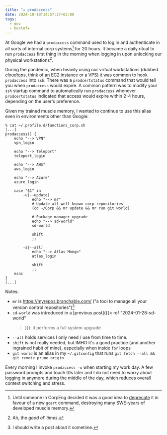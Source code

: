 ```yaml
---
title: "★ prodaccess"
date: 2024-10-18T14:57:27+02:00
tags:
  - dev
  - bestof★
---
```


At Google we had a `prodaccess` command used to log in and authenticate in all
sorts of internal corp systems[^1] for 20 hours. It became a daily ritual to run
`prodaccess` first thing in the morning when logging in upon unlocking our
physical workstations[^2].

During the pandemic, when heavily using our virtual workstations (dubbed
_cloudtops_, think of an EC2 instance or a VPS) it was common to hook
`prodaccess` into `ssh`. There was a `prodcertstatus` command that would tell
you when `prodaccess` would expire. A common pattern was to modify your `ssh`
startup command to automatically run `prodaccess` whenever `prodcertstatus`
indicated that access would expire within 2-4 hours, depending on the user's
preference.

Given my trained muscle memory, I wanted to continue to use this alias even in
environments other than Google:

<!--more-->

```shell
% cat ~/.profile.d/functions_corp.sh
[...]
prodaccess() {
	echo "--> VPN"
	vpn_login

	echo "--> Teleport"
	teleport_login

	echo "--> AWS"
	aws_login

    echo "--> Azure"
    azure_login

	case "$1" in
		-u|--update)
			echo "--> mr"
			# Update all well-known corp repositories
			(cd ~/Corp && mr update && mr run git world)

			# Package manager upgrade
			echo "--> sd-world"
			sd-world

			shift
			;;

		-a|--all)
			echo "--> Atlas Mongo"
			atlas_login

			shift
			;;
	esac
}
[...]
```

Notes:

- `mr` is https://myrepos.branchable.com/ ("a tool to manage all your version
  control repositories")[^3]
- `sd-world` was introduced in a [previous post]({{< ref "2024-01-28-sd-world"
  >}}): it performs a full system upgrade
- `--all` holds services I only need / use from time to time.
- `shift` is not really needed, but IMHO it's a good practice (and another
  ingrained habit of mine), especially when inside `for` loops
- `git world` is an alias in my `~/.gitconfig` that runs `git fetch --all && git remote prune origin`

Every morning I invoke `prodaccess -u` when starting my work day. A few password
prompts and touch IDs later and I do not need to worry about logging in anymore
during the middle of the day, which reduces overall context switching and
stress.

[^1]: Until someone in CorpEng decided it was a good idea to
    [deprecate](https://killedbygoogle.com/) it in favour of a new `gcert`
    command, destroying many SWE-years of developed muscle memory.

[^2]: Ah, the _good ol' times_.

[^3]: I should write a post about it sometime.
